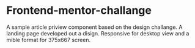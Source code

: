 # Frontend-mentor-challange
A sample article priview component based on the design challange.
A landing page developed out a disign. Responsive for desktop view and a mible format for 375x667 screen.
